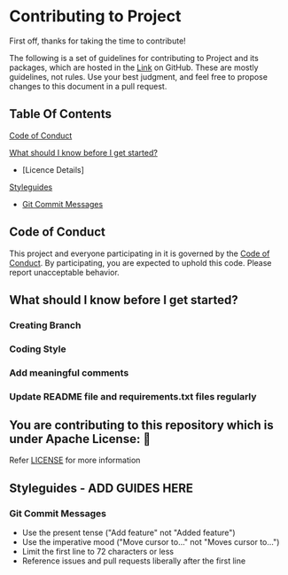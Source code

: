 # Contributing to Project

First off, thanks for taking the time to contribute!

The following is a set of guidelines for contributing to Project and its packages, which are hosted in the [Link](https://github.com/dhruvil009/HW01) on GitHub. These are mostly guidelines, not rules. Use your best judgment, and feel free to propose changes to this document in a pull request.

## Table Of Contents

[Code of Conduct](#code-of-conduct)

[What should I know before I get started?](#what-should-i-know-before-i-get-started)
  * [Licence Details]

[Styleguides](#styleguides)
  * [Git Commit Messages](#git-commit-messages)


## Code of Conduct

This project and everyone participating in it is governed by the [Code of Conduct](https://github.com/dhruvil009/HW01/blob/master/CODE_OF_CONDUCT.md). By participating, you are expected to uphold this code. Please report unacceptable behavior.

## What should I know before I get started?

### Creating Branch
### Coding Style
### Add meaningful comments
### Update README file and requirements.txt files regularly


## You are contributing to this repository which is under Apache License: 🏅
Refer [LICENSE](https://github.com/dhruvil009/HW01/blob/master/LICENSE) for more information

## Styleguides - ADD GUIDES HERE

### Git Commit Messages

* Use the present tense ("Add feature" not "Added feature")
* Use the imperative mood ("Move cursor to..." not "Moves cursor to...")
* Limit the first line to 72 characters or less
* Reference issues and pull requests liberally after the first line
